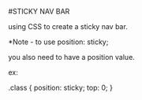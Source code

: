 #STICKY NAV BAR

using CSS to create a sticky nav bar.


*Note - to use
  position: sticky;

you also need to have a position value.

ex:

.class {
  position: sticky;
  top: 0;
}